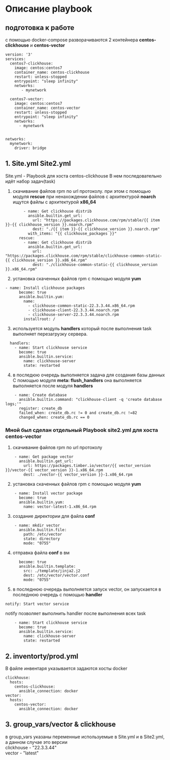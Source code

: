 # Описание **playbook**


## подготовка к работе
с помощью docker-compose разворачиваются 2 контейнера **centos-clickhouse** и **centos-vector**
```
version: '3'
services:
  centos7-clickhouse:
    image: centos:centos7
    container_name: centos-clickhouse
    restart: unless-stopped
    entrypoint: "sleep infinity"
    networks: 
       - mynetwork

  centos7-vector:
    image: centos:centos7
    container_name: centos-vector
    restart: unless-stopped
    entrypoint: "sleep infinity"
    networks: 
      - mynetwork


networks:
  mynetwork:
    driver: bridge
```

## 1. Site.yml Site2.yml

Site.yml - Playbook для хоста centos-clickhouse
В нем последовательно идёт набор задач(task)
1. скачивание файлов rpm по url протоколу. при этом с помощью модуля **rescue** при ненахождении файлов с архитектурой **noarch** ищутся файлы с архитектурой **x86_64**

```
        - name: Get clickhouse distrib
          ansible.builtin.get_url:
            url: "https://packages.clickhouse.com/rpm/stable/{{ item }}-{{ clickhouse_version }}.noarch.rpm"
            dest: "./{{ item }}-{{ clickhouse_version }}.noarch.rpm"
          with_items: "{{ clickhouse_packages }}"
      rescue:
        - name: Get clickhouse distrib
          ansible.builtin.get_url:
            url: "https://packages.clickhouse.com/rpm/stable/clickhouse-common-static-{{ clickhouse_version }}.x86_64.rpm"
            dest: "./clickhouse-common-static-{{ clickhouse_version }}.x86_64.rpm"
```

2. установка скаченных файлов rpm c помощью модуля **yum**

```
- name: Install clickhouse packages
      become: true
      ansible.builtin.yum:
        name:
          - clickhouse-common-static-22.3.3.44.x86_64.rpm
          - clickhouse-client-22.3.3.44.noarch.rpm
          - clickhouse-server-22.3.3.44.noarch.rpm
        installroot: /
```
3. используется модуль **handlers** который после выполнения task выполняет перезагрузку сервера. 

```
  handlers:
    - name: Start clickhouse service
      become: true
      ansible.builtin.service:
        name: clickhouse-server
        state: restarted
```

4. в последюю очередь выполняется задача для создания базы данных  
С помощью модуля **meta: flush_handlers** она выполняется выполняется после модуля **handlers**

```
    - name: Create database
      ansible.builtin.command: "clickhouse-client -q 'create database logs;'"
      register: create_db
      failed_when: create_db.rc != 0 and create_db.rc !=82
      changed_when: create_db.rc == 0
```


### Мной был сделан отдельный Playbook site2.yml для хоста **centos-vector**

1. скачивание файлов rpm по url протоколу

```
    - name: Get package vector
      ansible.builtin.get_url:
        url: https://packages.timber.io/vector/{{ vector_version }}/vector-{{ vector_version }}-1.x86_64.rpm
        dest: ./vector-{{ vector_version }}-1.x86_64.rpm
```
2. установка скаченных файлов rpm c помощью модуля **yum**

```
    - name: Install vector package
      become: true
      ansible.builtin.yum:
        name: vector-latest-1.x86_64.rpm
```
3. создание директории для файла **conf**

```
    - name: mkdir vector
      ansible.builtin.file:
        path: /etc/vector
        state: directory
        mode: "0755"
```

4. отправка файла **conf** в вм
 
```
      become: true
      ansible.builtin.template:
        src: ./template/jinja2.j2
        dest: /etc/vector/vector.conf
        mode: "0755"
```

5.  в последнюю очередь выполняется запуск vector, он запускается в последнюю очередь с помощью **handler** 

```
notify: Start vector service
```
notify позволяет выполнить handler после выполнения всех task

```
    - name: Start clickhouse service
      become: true
      ansible.builtin.service:
        name: clickhouse-server
        state: restarted
```


## 2. inventorty/prod.yml

В файле инвентаря указывается задаются хосты docker

```
clickhouse:
  hosts:
    centos-clickhouse:
      ansible_connection: docker
vector:
  hosts:
    centos-vector:
      ansible_connection: docker

```


## 3. group_vars/vector & clickhouse

в group_vars указаны переменные используемые в Site.yml и в Site2.yml, а данном случае это версии  
clickhouse - "22.3.3.44"  
vector - "latest"  
